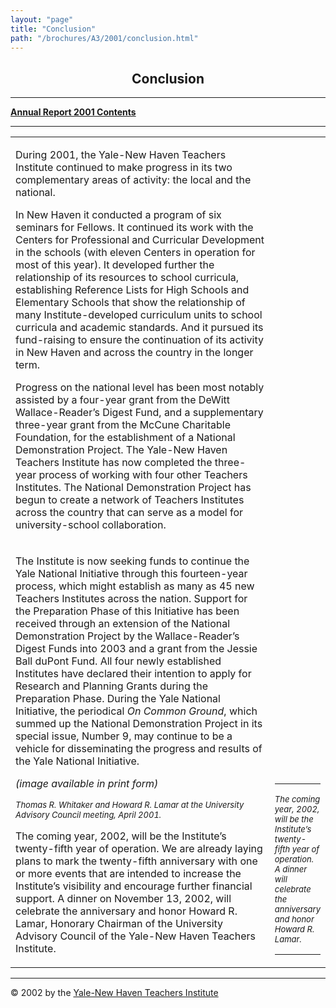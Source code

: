 ```yaml
---
layout: "page"
title: "Conclusion"
path: "/brochures/A3/2001/conclusion.html"
---
```

<main>
<center><a name="t"></a><h2>Conclusion</h2></center>
<hr/>
<b><a href="/brochures/A3/2001/">Annual Report 2001 Contents</a>
</b>
<hr/>
<table cellpadding="2">
<tbody><tr>
<td width="85%"><p>During 2001, the Yale-New Haven Teachers Institute continued to make progress in its two complementary areas of activity: the local and the national.
</p>
<p>In New Haven it conducted a program of six seminars for Fellows. It continued its work with the Centers for Professional and Curricular Development in the schools (with eleven Centers in operation for most of this year). It developed further the relationship of its resources to school curricula, establishing Reference Lists for High Schools and Elementary Schools that show the relationship of many Institute-developed curriculum units to school curricula and academic standards. And it pursued its fund-raising to ensure the continuation of its activity in New Haven and across the country in the longer term.
</p>
<p>Progress on the national level has been most notably assisted by a four-year grant from the DeWitt Wallace-Reader’s Digest Fund, and a supplementary three-year grant from the McCune Charitable Foundation, for the establishment of a National Demonstration Project. The Yale-New Haven Teachers Institute has now completed the three-year process of working with four other Teachers Institutes. The National Demonstration Project has begun to create a network of Teachers Institutes across the country that can serve as a model for university-school collaboration.
</p>
</td>
</tr>
<tr>
</tr>
<tr>
</tr>
<tr>
</tr>
<tr>
</tr>
<tr>
<td width="85%">
<p>The Institute is now seeking funds to continue the Yale National Initiative through this fourteen-year process, which might establish as many as 45 new Teachers Institutes across the nation. Support for the Preparation Phase of this Initiative has been received through an extension of the National Demonstration Project by the Wallace-Reader’s Digest Funds into 2003 and a grant from the Jessie Ball duPont Fund. All four newly established Institutes have declared their intention to apply for Research and Planning Grants during the Preparation Phase. During the Yale National Initiative, the periodical <i>On Common Ground</i>, which summed up the National Demonstration Project in its special issue, Number 9, may continue to be a vehicle for disseminating the progress and results of the Yale National Initiative.
</p>
<!-- IMAGE CAPTION BELOW -->
<p><i>(image available in print form)</i>
</p><p><font size="-1"><i>Thomas R. Whitaker and Howard R. Lamar at the University Advisory Council meeting, April 2001.
</i></font>
</p><p>The coming year, 2002, will be the Institute’s twenty-fifth year of operation. We are already laying plans to mark the twenty-fifth anniversary with one or more events that are intended to increase the Institute’s visibility and encourage further financial support. A dinner on November 13, 2002, will celebrate the anniversary and honor Howard R. Lamar, Honorary Chairman of the University Advisory Council of the Yale-New Haven Teachers Institute.
</p>
</td>
<!-- CALLOUT/SIDEBAR BELOW -->
<td valign="bottom">
<hr/>
<font size="-1"><i>The coming year, 2002, will be the Institute’s twenty-fifth year of operation. A dinner will celebrate the anniversary and honor Howard R. Lamar.</i></font>
<hr/>
</td>
</tr>
</tbody></table>
<hr/>© 2002 by the <a href="/">Yale-New Haven Teachers Institute</a>
</main>